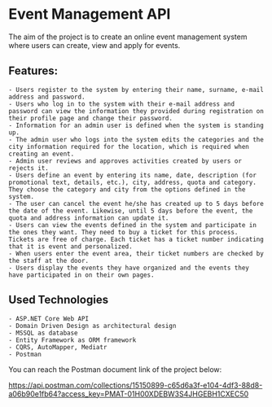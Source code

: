 # Event Management API

The aim of the project is to create an online event management system where users can create, view and apply for events. 

## Features:

    - Users register to the system by entering their name, surname, e-mail address and password.
    - Users who log in to the system with their e-mail address and password can view the information they provided during registration on their profile page and change their password.
    - Information for an admin user is defined when the system is standing up.
    - The admin user who logs into the system edits the categories and the city information required for the location, which is required when creating an event.
    - Admin user reviews and approves activities created by users or rejects it.
    - Users define an event by entering its name, date, description (for promotional text, details, etc.), city, address, quota and category. They choose the category and city from the options defined in the system.
    - The user can cancel the event he/she has created up to 5 days before the date of the event. Likewise, until 5 days before the event, the quota and address information can update it.
    - Users can view the events defined in the system and participate in the ones they want. They need to buy a ticket for this process. Tickets are free of charge. Each ticket has a ticket number indicating that it is event and personalized.
    - When users enter the event area, their ticket numbers are checked by the staff at the door.
    - Users display the events they have organized and the events they have participated in on their own pages.
    
## Used Technologies
  
    - ASP.NET Core Web API
    - Domain Driven Design as architectural design
    - MSSQL as database
    - Entity Framework as ORM framework
    - CQRS, AutoMapper, Mediatr
    - Postman
    
You can reach the Postman document link of the project below:

https://api.postman.com/collections/15150899-c65d6a3f-e104-4df3-88d8-a06b90e1fb64?access_key=PMAT-01H00XDEBW3S4JHGEBH1CXEC50
